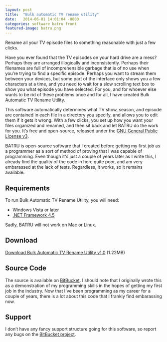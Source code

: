 ```yaml
---
layout: post
title:  "Bulk automatic TV rename utility"
date:   2014-06-01 14:01:04 -0800
categories: software batru front
featured-image: batru.png
---
```

Rename all your TV episode files to something reasonable with just a few clicks.<!--more-->

Have you ever found that the TV episodes on your hard drive are a mess? Perhaps they are arranged illogically and inconsistently. Perhaps their filenames are full of incomprehensible garbage that is of no use when you’re trying to find a specific episode. Perhaps you want to stream them between your devices, but some part of the interface only shows you a few characters at a time, and you need to wait for a slow scrolling text box to show you what episode you have selected. For you, and for whoever else wants to be rid of these problems once and for all, I have created Bulk Automatic TV Rename Utility.

This software automatically determines what TV show, season, and episode are contained in each file in a directory you specify, and allows you to edit them if it gets it wrong. With a few clicks, you set up how you want your files organized and renamed, and then sit back and let BATRU do the work for you. It’s free and open-source, released under the [GNU General Public License v3][gpl].

BATRU is open-source software that I created before getting my first job as a programmer as a sort of method of proving that I was capable of programming. Even though it's just a couple of years later as I write this, I already find the quality of the code in here quite poor, and am very embarassed at the lack of tests. Regardless, it works, so it remains available.

## Requirements

To run Bulk Automatic TV Rename Utility, you will need:

* Windows Vista or later
* [.NET Framework 4.5][dotnet]

Sadly, BATRU will not work on Mac or Linux.

## Download

[Download Bulk Automatic TV Rename Utility v1.0][download] (1.22MB)

## Source Code

The source is available on [BitBucket][source]. I should note that I originally wrote this as a demonstration of my programming skills in the hopes of getting my first job in the industry. Now that I've been programming as my career for a couple of years, there is a lot about this code that I frankly find embarassing now.

## Support

I don’t have any fancy support structure going for this software, so report any bugs on the [BitBucket project][source].

[gpl]: https://www.gnu.org/licenses/gpl-3.0.html
[dotnet]: http://www.microsoft.com/en-us/download/details.aspx?id=30653
[download]: http://davidproctor.ca/wp-content/uploads/2014/06/Bulk-Automatic-TV-Rename-Utility1.zip
[source]: https://bitbucket.org/Taepodong/bulk-automatic-tv-rename-utility